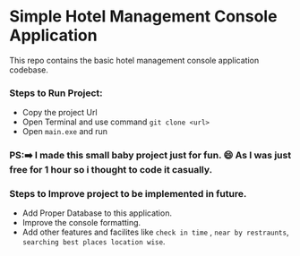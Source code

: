 # Simple Hotel Management Console Application
This repo contains the basic hotel management console application codebase.
### Steps to Run Project:
* Copy the project Url
* Open Terminal and use command `git clone <url>`
* Open `main.exe` and run

### PS:➡️ I made this small baby project just for fun. 😄 As I was just free for 1 hour so i thought to code it casually. 



### Steps to Improve project to be implemented in future.
* Add Proper Database to this application.
* Improve the console formatting.
* Add other features and facilites like `check in time` , `near by restraunts`, `searching best places location wise`.



